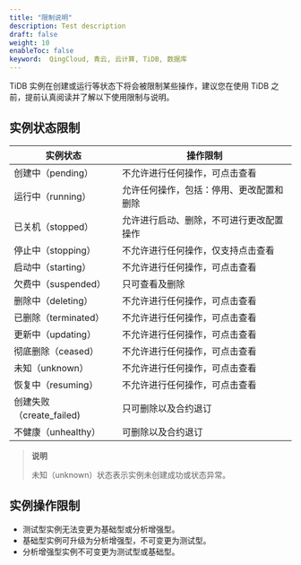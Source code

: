```yaml
---
title: "限制说明"
description: Test description
draft: false
weight: 10
enableToc: false
keyword:  QingCloud, 青云, 云计算, TiDB, 数据库
---
```


TiDB 实例在创建或运行等状态下将会被限制某些操作，建议您在使用 TiDB 之前，提前认真阅读并了解以下使用限制与说明。

## 实例状态限制

| 实例状态                 | 操作限制                                 |
| ------------------------ | ---------------------------------------- |
| 创建中（pending）        | 不允许进行任何操作，可点击查看           |
| 运行中（running）        | 允许任何操作，包括：停用、更改配置和删除 |
| 已关机（stopped）        | 允许进行启动、删除，不可进行更改配置操作 |
| 停止中（stopping）       | 不允许进行任何操作，仅支持点击查看       |
| 启动中（starting）       | 不允许进行任何操作，可点击查看           |
| 欠费中（suspended）      | 只可查看及删除           |
| 删除中（deleting）       | 不允许进行任何操作，可点击查看           |
| 已删除（terminated）     | 不允许进行任何操作，可点击查看           |
| 更新中（updating）       | 不允许进行任何操作，可点击查看           |
| 彻底删除（ceased）       | 不允许进行任何操作，可点击查看           |
| 未知（unknown）          | 不允许进行任何操作，可点击查看           |
| 恢复中（resuming）       | 不允许进行任何操作，可点击查看           |
| 创建失败（create_failed) | 只可删除以及合约退订                     |
| 不健康（unhealthy）      | 可删除以及合约退订                       |

> **说明**
>
> 未知（unknown）状态表示实例未创建成功或状态异常。

## 实例操作限制
- 测试型实例无法变更为基础型或分析增强型。
- 基础型实例可升级为分析增强型，不可变更为测试型。
- 分析增强型实例不可变更为测试型或基础型。